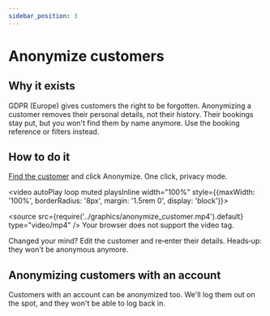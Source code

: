 ```yaml
---
sidebar_position: 3
---
```


# Anonymize customers

## Why it exists

GDPR (Europe) gives customers the right to be forgotten. Anonymizing a customer removes their personal details, not their history. Their bookings stay put, but you won't find them by name anymore. Use the booking reference or filters instead.

## How to do it

[Find the customer](https://dashboard.letsbook.app/customers) and click Anonymize. One click, privacy mode.

<video autoPlay loop muted playsInline width="100%" style={{maxWidth: '100%', borderRadius: '8px', margin: '1.5rem 0', display: 'block'}}>

  <source src={require('../graphics/anonymize_customer.mp4').default} type="video/mp4" />
  Your browser does not support the video tag.
</video>

Changed your mind? Edit the customer and re‑enter their details. Heads‑up: they won't be anonymous anymore.

## Anonymizing customers with an account

Customers with an account can be anonymized too. We'll log them out on the spot, and they won't be able to log back in.
